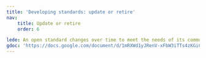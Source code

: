 ```yaml
---
title: 'Developing standards: update or retire'
nav:
    title: Update or retire
    order: 6

lede: An open standard changes over time to meet the needs of its community. When it’s time to retire the standard, choose active retirement by shutting down gracefully.
gdoc: 'https://docs.google.com/document/d/1mRXWd1yJRenV-xFbW3iTTs4zKGiCLLXkMYWiMlXoexw/edit'
---
```

